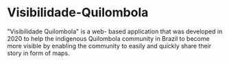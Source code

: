 # Visibilidade-Quilombola
"Visibilidade Quilombola" is a web- based application that was developed in 2020 to help the indigenous Quilombola community in Brazil to become more visible by enabling the community to easily and quickly share their story in form of maps.

